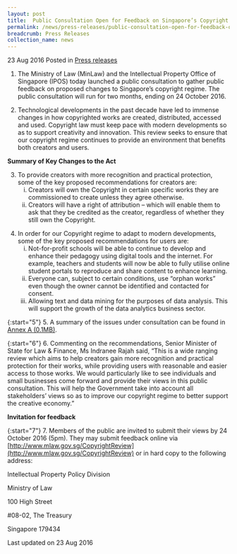 ```yaml
---
layout: post
title:  Public Consultation Open for Feedback on Singapore’s Copyright Regime
permalink: /news/press-releases/public-consultation-open-for-feedback-on-singapores-copyright-re
breadcrumb: Press Releases
collection_name: news
---
```


23 Aug 2016 Posted in [Press releases](/news/press-releases)


1.    The Ministry of Law (MinLaw) and the Intellectual Property Office of Singapore (IPOS) today launched a public consultation to gather public feedback on proposed changes to Singapore’s copyright regime. The public consultation will run for two months, ending on 24 October 2016.


2.    Technological developments in the past decade have led to immense changes in how copyrighted works are created, distributed, accessed and used.  Copyright law must keep pace with modern developments so as to support creativity and innovation. This review seeks to ensure that our copyright regime continues to provide an environment that benefits both creators and users. 


**Summary of Key Changes to the Act**


<ol start="3">
<li>To provide creators with more recognition and practical protection, some of the key proposed recommendations for creators are:

  <ol style="list-style-type: lower-roman;">
  <li>Creators will own the Copyright in certain specific works they are commissioned to create unless they agree otherwise.</li>
  <li> Creators will have a right of attribution – which will enable them to ask that they be credited as the creator, regardless of whether they still own the Copyright.</li>
  </ol>
  
 </li>       
</ol>

<ol start="4">
<li>In order for our Copyright regime to adapt to modern developments, some of the key proposed recommendations for users are:

<ol style="list-style-type: lower-roman;">
<li>Not-for-profit schools will be able to continue to develop and enhance their pedagogy using digital tools and the internet. For example, teachers and students will now be able to fully utilise online student portals to reproduce and share content to enhance learning.</li>

 

<li>Everyone can, subject to certain conditions, use “orphan works” even though the owner cannot be identified and contacted for consent.</li>

 
<li>Allowing text and data mining for the purposes of data analysis. This will support the growth of the data analytics business sector.</li>
        
  </ol>
  </li>
</ol>
 
{:start="5"}
5. A summary of the issues under consultation can be found in [Annex A (0.1MB)](/files/news/press-releases/2016/08/CpyRgtAnnex.pdf).

 
{:start="6"}
6. Commenting on the recommendations, Senior Minister of State for Law & Finance, Ms Indranee Rajah said, “This is a wide ranging review which aims to help creators gain more recognition and practical protection for their works, while providing users with reasonable and easier access to those works. We would particularly like to see individuals and small businesses come forward and provide their views in this public consultation. This will help the Government take into account all stakeholders’ views so as to improve our copyright regime to better support the creative economy.”


**Invitation for feedback**

 
{:start="7"}
7.    Members of the public are invited to submit their views by 24 October 2016 (5pm). They may submit feedback online via [http://www.mlaw.gov.sg/CopyrightReview](http://www.mlaw.gov.sg/CopyrightReview) or in hard copy to the following address:


<p class="address-centered">Intellectual Property Policy Division</p>  
<p class="address-centered">Ministry of Law</p>  
<p class="address-centered">100 High Street</p>  
<p class="address-centered">#08-02, The Treasury</p>  
<p class="address-centered">Singapore 179434</p>

<p class="right-side-updated">Last updated on 23 Aug 2016</p>
